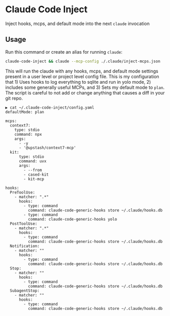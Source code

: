# Claude Code Inject

Inject hooks, mcps, and default mode into the next `claude` invocation

## Usage

Run this command or create an alias for running `claude`:

```bash
claude-code-inject && claude --mcp-config ./.claude/inject-mcps.json
```

This will run the claude with any hooks, mcps, and default mode settings present in a user level or project level config file. This is my configuration that 1) Uses hooks to log everything to sqlite and run in yolo mode, 2) includes some generally useful MCPs, and 3) Sets my default mode to `plan`. The script is careful to not add or change anything that causes a diff in your git repo.

```
▶ cat ~/.claude-code-inject/config.yaml
defaultMode: plan

mcps:
  context7:
    type: stdio
    command: npx
    args:
      - -y
      - '@upstash/context7-mcp'
  kit:
      type: stdio
      command: uvx
      args:
        - --from
        - cased-kit
        - kit-mcp

hooks:
  PreToolUse:
    - matcher: ".*"
      hooks:
        - type: command
          command: claude-code-generic-hooks store ~/.claude/hooks.db
        - type: command
          command: claude-code-generic-hooks yolo
  PostToolUse:
    - matcher: ".*"
      hooks:
        - type: command
          command: claude-code-generic-hooks store ~/.claude/hooks.db
  Notification:
    - matcher: ""
      hooks:
        - type: command
          command: claude-code-generic-hooks store ~/.claude/hooks.db
  Stop:
    - matcher: ""
      hooks:
        - type: command
          command: claude-code-generic-hooks store ~/.claude/hooks.db
  SubagentStop:
    - matcher: ""
      hooks:
        - type: command
          command: claude-code-generic-hooks store ~/.claude/hooks.db
```

